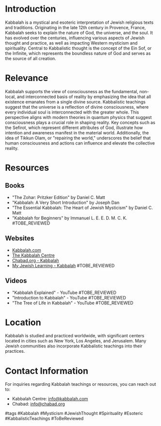 # Introduction
Kabbalah is a mystical and esoteric interpretation of Jewish religious texts and traditions. Originating in the late 12th century in Provence, France, Kabbalah seeks to explain the nature of God, the universe, and the soul. It has evolved over the centuries, influencing various aspects of Jewish thought and practice, as well as impacting Western mysticism and spirituality. Central to Kabbalistic thought is the concept of the Ein Sof, or the Infinite, which represents the boundless nature of God and serves as the source of all creation.

# Relevance
Kabbalah supports the view of consciousness as the fundamental, non-local, and interconnected basis of reality by emphasizing the idea that all existence emanates from a single divine source. Kabbalistic teachings suggest that the universe is a reflection of divine consciousness, where every individual soul is interconnected with the greater whole. This perspective aligns with modern theories in quantum physics that suggest consciousness plays a crucial role in shaping reality. Key concepts such as the Sefirot, which represent different attributes of God, illustrate how intention and awareness manifest in the material world. Additionally, the idea of Tikkun Olam, or "repairing the world," underscores the belief that human consciousness and actions can influence and elevate the collective reality.

# Resources

## Books
- "The Zohar: Pritzker Edition" by Daniel C. Matt
- "Kabbalah: A Very Short Introduction" by Joseph Dan
- "The Essential Kabbalah: The Heart of Jewish Mysticism" by Daniel C. Matt
- "Kabbalah for Beginners" by Immanuel L. E. E. D. M. C. K. #TOBE_REVIEWED

## Websites
- [Kabbalah.com](https://www.kabbalah.com)
- [The Kabbalah Centre](https://www.kabbalah.com)
- [Chabad.org - Kabbalah](https://www.chabad.org/library/article_cdo/aid/113121/jewish/Kabbalah.htm)
- [My Jewish Learning - Kabbalah](https://www.myjewishlearning.com/article/kabbalah/) #TOBE_REVIEWED

## Videos
- "Kabbalah Explained" - YouTube #TOBE_REVIEWED
- "Introduction to Kabbalah" - YouTube #TOBE_REVIEWED
- "The Tree of Life in Kabbalah" - YouTube #TOBE_REVIEWED

# Location
Kabbalah is studied and practiced worldwide, with significant centers located in cities such as New York, Los Angeles, and Jerusalem. Many Jewish communities also incorporate Kabbalistic teachings into their practices.

# Contact Information
For inquiries regarding Kabbalah teachings or resources, you can reach out to:
- Kabbalah Centre: info@kabbalah.com
- Chabad: info@chabad.org

#tags 
#Kabbalah #Mysticism #JewishThought #Spirituality #Esoteric #KabbalisticTeachings #ToBeReviewed
